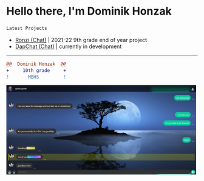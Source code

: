 # Hello there, I'm Dominik Honzak 


```diff
Latest Projects 
```
- [Ronzi (Chat)](https://ronzi.repl.co) | 2021-22 9th grade end of year project
- [DapChat (Chat)](https://dapchat.repl.co) | currently in development

---

```diff
@@  Dominik Honzak  @@
+     10th grade     +
!       MBHS         !
```
<img src="https://github.com/darkninja1/darkninja1/blob/main/Screenshot%202022-10-17%20155825.png" alt="Ronzi Demo Image" width="500"/>
